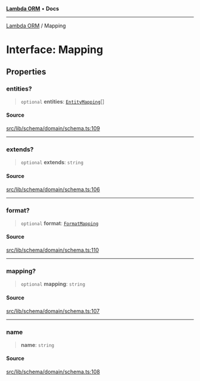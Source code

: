 [**Lambda ORM**](../README.md) • **Docs**

***

[Lambda ORM](../README.md) / Mapping

# Interface: Mapping

## Properties

### entities?

> `optional` **entities**: [`EntityMapping`](EntityMapping.md)[]

#### Source

[src/lib/schema/domain/schema.ts:109](https://github.com/lambda-orm/lambdaorm-base/blob/a635589f3d58a8022cbddf078d76ce5a7a0b2137/src/lib/schema/domain/schema.ts#L109)

***

### extends?

> `optional` **extends**: `string`

#### Source

[src/lib/schema/domain/schema.ts:106](https://github.com/lambda-orm/lambdaorm-base/blob/a635589f3d58a8022cbddf078d76ce5a7a0b2137/src/lib/schema/domain/schema.ts#L106)

***

### format?

> `optional` **format**: [`FormatMapping`](FormatMapping.md)

#### Source

[src/lib/schema/domain/schema.ts:110](https://github.com/lambda-orm/lambdaorm-base/blob/a635589f3d58a8022cbddf078d76ce5a7a0b2137/src/lib/schema/domain/schema.ts#L110)

***

### mapping?

> `optional` **mapping**: `string`

#### Source

[src/lib/schema/domain/schema.ts:107](https://github.com/lambda-orm/lambdaorm-base/blob/a635589f3d58a8022cbddf078d76ce5a7a0b2137/src/lib/schema/domain/schema.ts#L107)

***

### name

> **name**: `string`

#### Source

[src/lib/schema/domain/schema.ts:108](https://github.com/lambda-orm/lambdaorm-base/blob/a635589f3d58a8022cbddf078d76ce5a7a0b2137/src/lib/schema/domain/schema.ts#L108)

